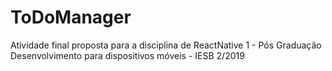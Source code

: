 # ToDoManager
Atividade final proposta para a disciplina de ReactNative 1 - Pós Graduação Desenvolvimento para dispositivos móveis - IESB 2/2019
